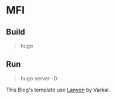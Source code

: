 # MFI

## Build
> hugo

## Run
> hugo server -D

This Blog's template use [Lanyon](https://github.com/varkai/hugo-theme-zozo) by Varkai.